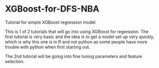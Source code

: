 # XGBoost-for-DFS-NBA
Tutorial for simple XGBoost regression model.


This is 1 of 2 tutorials that will go into using XGBoost for regression. The first tutorial is very basic and the idea is to get a model set up very quickly, which is why this one is in R and not python as some people have more trouble with python when first starting out. 

The 2nd tutorial will be going into fine tuning parameters and feature selection. 



